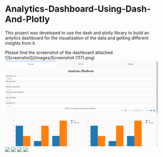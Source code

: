# Analytics-Dashboard-Using-Dash-And-Plotly
This project was developed to use the dash and plotly library to build an anlytics dashboard for the visualization of the data and getting different insights from it.

Please find the screenshot of the dashboard attached
<br/>
![Screenshot](/images/Screenshot (117).png)
![](images/1.png)
![](pictures/2.png)
![](pictures/3.png)
![](pictures/project_4.png)
![](pictures/project_5.png)
